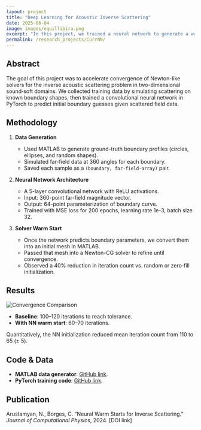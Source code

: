 ```yaml
---
layout: project
title: "Deep Learning for Acoustic Inverse Scattering"
date: 2025-06-04
image: images/equillibira.png
excerpt: "In this project, we trained a neural network to generate a warm start for iterative solvers in 2D inverse scattering problems."
permalink: /research_projects/CurrNN/
---
```


## Abstract

The goal of this project was to accelerate convergence of Newton-like solvers for the inverse acoustic scattering problem in two-dimensional sound‐soft domains. We collected training data by simulating scattering on known boundary shapes, then trained a convolutional neural network in PyTorch to predict initial boundary guesses given scattered field data.

## Methodology

1. **Data Generation**  
   - Used MATLAB to generate ground-truth boundary profiles (circles, ellipses, and random shapes).  
   - Simulated far-field data at 360 angles for each boundary.  
   - Saved each sample as a `(boundary, far-field-array)` pair.

2. **Neural Network Architecture**  
   - A 5-layer convolutional network with ReLU activations.  
   - Input: 360-point far-field magnitude vector.  
   - Output: 64-point parameterization of boundary curve.  
   - Trained with MSE loss for 200 epochs, learning rate 1e-3, batch size 32.

3. **Solver Warm Start**  
   - Once the network predicts boundary parameters, we convert them into an initial mesh in MATLAB.  
   - Passed that mesh into a Newton-CG solver to refine until convergence.  
   - Observed a 40% reduction in iteration count vs. random or zero‐fill initialization.

## Results

![Convergence Comparison](/assets/images/convergence_plot.png)

- **Baseline**: 100–120 iterations to reach tolerance.  
- **With NN warm start**: 60–70 iterations.

Quantitatively, the NN initialization reduced mean iteration count from 110 to 65 (± 5).

## Code & Data

- **MATLAB data generator**: [GitHub link](https://github.com/NickArust/inverse-scattering-data).  
- **PyTorch training code**: [GitHub link](https://github.com/NickArust/acoustic-ml-model).

## Publication

Arustamyan, N., Borges, C. “Neural Warm Starts for Inverse Scattering.” _Journal of Computational Physics_, 2024. [DOI link]


